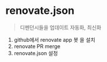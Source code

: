 # renovate.json

> 디펜던시들을 업데이트 자동화, 최신화

1. github에서 renovate app 봇 을 설치
2. renovate PR merge
3. renovate.json 설정
